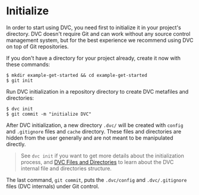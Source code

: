 # Initialize

In order to start using DVC, you need first to initialize it in your project's
directory. DVC doesn't require Git and can work without any source control
management system, but for the best experience we recommend using DVC on top of
Git repositories.

If you don't have a directory for your project already, create it now with these
commands:

```dvc
$ mkdir example-get-started && cd example-get-started
$ git init
```

Run DVC initialization in a repository directory to create DVC metafiles and
directories:

```dvc
$ dvc init
$ git commit -m "initialize DVC"
```

After DVC initialization, a new directory `.dvc/` will be created with `config`
and `.gitignore` files and `cache` directory. These files and directories are
hidden from the user generally and are not meant to be manipulated directly.

> See `dvc init` if you want to get more details about the initialization
> process, and
> [DVC Files and Directories](/doc/user-guide/dvc-files-and-directories) to
> learn about the DVC internal file and directories structure.

The last command, `git commit`, puts the `.dvc/config` and `.dvc/.gitignore`
files (DVC internals) under Git control.
